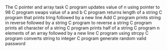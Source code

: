 The C pointer and array task
C program updates value of n using pointer to 98
C program swaps value of a and b
C program returns length of a string
C program that prints tring followed by a new line
Add C program prints string in reverse followed by a string
C program to reverse a string
C program prints all character of a string
C program prints half of a string
C program n elements of an array followed by a new line
C program using strcpy
C program converts string to integer
C program generate random valid password
